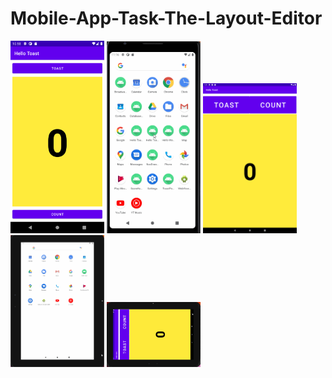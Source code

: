 # Mobile-App-Task-The-Layout-Editor


<img src="verticalLayout.png" width="150">


<img src="verticalgif.gif" width="150">


<img src="tablet.png" width="150">


<img src="tabletgif.gif" width="150">


<img src="tablethorizontalgif.gif" width="150">


